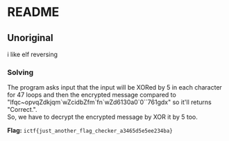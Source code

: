 # README

## Unoriginal

i like elf reversing

### Solving

The program asks input that the input will be XORed by 5 in each character for 47 loops and then the encrypted message compared to "lfqc~opvqZdkjqm\`wZcidbZfm\`fn\`wZd6130a0\`0\`\`761gdx" so it'll returns "Correct.".\
So, we have to decrypt the encrypted message by XOR it by 5 too.

**Flag:** `ictf{just_another_flag_checker_a3465d5e5ee234ba}`
